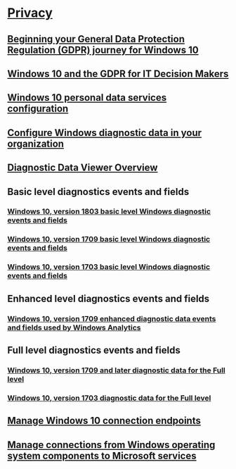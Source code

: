 # [Privacy](index.yml)
## [Beginning your General Data Protection Regulation (GDPR) journey for Windows 10](gdpr-win10-whitepaper.md)
## [Windows 10 and the GDPR for IT Decision Makers](gdpr-it-guidance.md)
## [Windows 10 personal data services configuration](windows-personal-data-services-configuration.md)
## [Configure Windows diagnostic data in your organization](configure-windows-diagnostic-data-in-your-organization.md)
## [Diagnostic Data Viewer Overview](diagnostic-data-viewer-overview.md)
## Basic level diagnostics events and fields
### [Windows 10, version 1803 basic level Windows diagnostic events and fields](basic-level-windows-diagnostic-events-and-fields.md)
### [Windows 10, version 1709 basic level Windows diagnostic events and fields](basic-level-windows-diagnostic-events-and-fields-1709.md)
### [Windows 10, version 1703 basic level Windows diagnostic events and fields](basic-level-windows-diagnostic-events-and-fields-1703.md)
## Enhanced level diagnostics events and fields
### [Windows 10, version 1709 enhanced diagnostic data events and fields used by Windows Analytics](enhanced-diagnostic-data-windows-analytics-events-and-fields.md)
## Full level diagnostics events and fields
### [Windows 10, version 1709 and later diagnostic data for the Full level](windows-diagnostic-data.md)
### [Windows 10, version 1703 diagnostic data for the Full level](windows-diagnostic-data-1703.md)
## [Manage Windows 10 connection endpoints](manage-windows-endpoints.md)
## [Manage connections from Windows operating system components to Microsoft services](manage-connections-from-windows-operating-system-components-to-microsoft-services.md)
